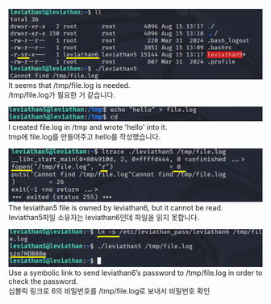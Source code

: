 ![image break](/Pictur/Level5/levia1.png) <br>
It seems that /tmp/file.log is needed.<br>
/tmp/file.log가 필요한 거 같습니다.


![image break](/Pictur/Level5/levia3.png) <br>
I created file.log in /tmp and wrote 'hello' into it.<br>
tmp에 file.log를 만들어주고 hello를 작성했습니다. 


![image break](/Pictur/Level5/levia4.png) <br>
The leviathan5 file is owned by leviathan6, but it cannot be read.<br>
leviathan5파일 소유자는 leviathan6인데 파일을 읽지 못합니다. 


![image break](/Pictur/Level5/levia5.png) <br>
Use a symbolic link to send leviathan6’s password to /tmp/file.log in order to check the password.<br>
심볼릭 링크로 6의 비밀번호를 /tmp/file.log로 보내서 비밀번호 확인
